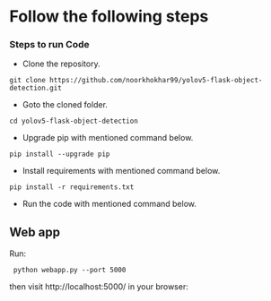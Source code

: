 # Follow the following steps


### Steps to run Code
- Clone the repository.
```
git clone https://github.com/noorkhokhar99/yolov5-flask-object-detection.git
```
- Goto the cloned folder.
```
cd yolov5-flask-object-detection

```
- Upgrade pip with mentioned command below.
```
pip install --upgrade pip
```
- Install requirements with mentioned command below.
```
pip install -r requirements.txt
```
- Run the code with mentioned command below.



## Web app
Run:

` python webapp.py --port 5000`

then visit http://localhost:5000/ in your browser:






